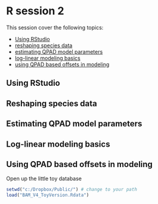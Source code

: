 R session 2
===========

This session cover the following topics:

* [Using RStudio](#using-rstudio)
* [reshaping species data](#reshaping-species-data)
* [estimating QPAD model parameters](#estimating-qpad-model-parameters)
* [log-linear modeling basics](#log-linear-modeling-basics)
* [using QPAD based offsets in modeling](#using-QPAD-based-offsets-in-modeling)

## Using RStudio
## Reshaping species data
## Estimating QPAD model parameters
## Log-linear modeling basics
## Using QPAD based offsets in modeling
 
Open up the little toy database
```R
setwd("c:/Dropbox/Public/") # change to your path
load("BAM_V4_ToyVersion.Rdata")
```

